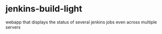# jenkins-build-light
webapp that displays the status of several jenkins jobs even across multiple servers
